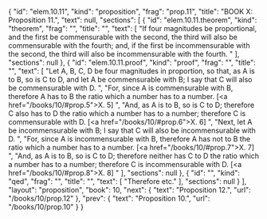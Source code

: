 {
  "id": "elem.10.11",
  "kind": "proposition",
  "frag": "prop.11",
  "title": "BOOK X: Proposition 11.",
  "text": null,
  "sections": [
    {
      "id": "elem.10.11.theorem",
      "kind": "theorem",
      "frag": "",
      "title": "",
      "text": [
        "If four magnitudes be proportional, and the first be commensurable with the second, the third will also be commensurable with the fourth; and, if the first be incommensurable with the second, the third will also be incommensurable with the fourth. "
      ],
      "sections": null
    },
    {
      "id": "elem.10.11.proof",
      "kind": "proof",
      "frag": "",
      "title": "",
      "text": [
        "Let A, B, C, D be four magnitudes in proportion, so that, as A is to B, so is C to D, and let A be commensurable with B;  I say that C will also be commensurable with D. ",
        "For, since A is commensurable with B, therefore A has to B the ratio which a number has to a number. [<a href=\"/books/10/#prop.5\">X. 5</a>] ",
        "And, as A is to B, so is C to D; therefore C also has to D the ratio which a number has to a number; therefore C is commensurable with D. [<a href=\"/books/10/#prop.6\">X. 6</a>] ",
        "Next, let A be incommensurable with B; I say that C will also be incommensurable with D. ",
        "For, since A is incommensurable with B, therefore A has not to B the ratio which a number has to a number. [<a href=\"/books/10/#prop.7\">X. 7</a>] ",
        "And, as A is to B, so is C to D; therefore neither has C to D the ratio which a number has to a number; therefore C is incommensurable with D. [<a href=\"/books/10/#prop.8\">X. 8</a>] "
      ],
      "sections": null
    },
    {
      "id": "",
      "kind": "qed",
      "frag": "",
      "title": "",
      "text": [
        "Therefore etc."
      ],
      "sections": null
    }
  ],
  "layout": "proposition",
  "book": 10,
  "next": {
    "text": "Proposition 12.",
    "url": "/books/10/prop.12"
  },
  "prev": {
    "text": "Proposition 10.",
    "url": "/books/10/prop.10"
  }
}
